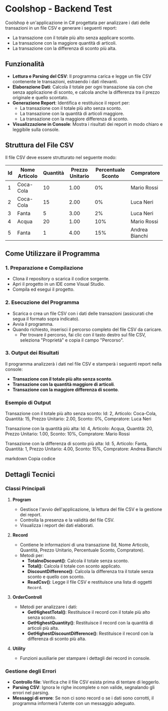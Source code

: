 # Coolshop - Backend Test

Coolshop è un'applicazione in C# progettata per analizzare i dati delle transazioni in un file CSV e generare i seguenti report:

- La transazione con il totale più alto senza applicare sconto.
- La transazione con la maggiore quantità di articoli.
- La transazione con la differenza di sconto più alta.

## Funzionalità

- **Lettura e Parsing del CSV**: Il programma carica e legge un file CSV contenente le transazioni, estraendo i dati rilevanti.
- **Elaborazione Dati**: Calcola il totale per ogni transazione sia con che senza applicazione di sconto, e calcola anche la differenza tra il prezzo originale e quello scontato.
- **Generazione Report**: Identifica e restituisce il report per:
  - La transazione con il totale più alto senza sconto.
  - La transazione con la quantità di articoli maggiore.
  - La transazione con la maggiore differenza di sconto.
- **Visualizzazione in Console**: Mostra i risultati dei report in modo chiaro e leggibile sulla console.

## Struttura del File CSV

Il file CSV deve essere strutturato nel seguente modo:

| Id | Nome Articolo | Quantità | Prezzo Unitario | Percentuale Sconto | Compratore |
|----|---------------|----------|-----------------|--------------------|------------|
| 1  | Coca-Cola     | 10       | 1.00            | 0%                 | Mario Rossi|
| 2  | Coca-Cola     | 15       | 2.00            | 0%                 | Luca Neri |
| 3  | Fanta         | 5        | 3.00            | 2%                 | Luca Neri |
| 4  | Acqua         | 20       | 1.00            | 10%                | Mario Rossi|
| 5  | Fanta         | 1        | 4.00            | 15%                | Andrea Bianchi|

## Come Utilizzare il Programma

### 1. Preparazione e Compilazione

- Clona il repository o scarica il codice sorgente.
- Apri il progetto in un IDE come Visual Studio.
- Compila ed esegui il progetto.

### 2. Esecuzione del Programma

- Scarica o crea un file CSV con i dati delle transazioni (assicurati che segua il formato sopra indicato).
- Avvia il programma.
- Quando richiesto, inserisci il percorso completo del file CSV da caricare.
  - Per trovare il percorso, fai clic con il tasto destro sul file CSV, seleziona "Proprietà" e copia il campo "Percorso".

### 3. Output dei Risultati

Il programma analizzerà i dati nel file CSV e stamperà i seguenti report nella console:

- **Transazione con il totale più alto senza sconto**.
- **Transazione con la quantità maggiore di articoli**.
- **Transazione con la maggiore differenza di sconto**.

### Esempio di Output

Transazione con il totale più alto senza sconto: Id: 2, Articolo: Coca-Cola, Quantità: 15, Prezzo Unitario: 2.00, Sconto: 0%, Compratore: Luca Neri

Transazione con la quantità più alta: Id: 4, Articolo: Acqua, Quantità: 20, Prezzo Unitario: 1.00, Sconto: 10%, Compratore: Mario Rossi

Transazione con la differenza di sconto più alta: Id: 5, Articolo: Fanta, Quantità: 1, Prezzo Unitario: 4.00, Sconto: 15%, Compratore: Andrea Bianchi

markdown
Copia codice

## Dettagli Tecnici

### Classi Principali

1. **Program**
   - Gestisce l'avvio dell'applicazione, la lettura del file CSV e la gestione dei report.
   - Controlla la presenza e la validità del file CSV.
   - Visualizza i report dei dati elaborati.

2. **Record**
   - Contiene le informazioni di una transazione (Id, Nome Articolo, Quantità, Prezzo Unitario, Percentuale Sconto, Compratore).
   - Metodi per:
     - **TotalnoDscount()**: Calcola il totale senza sconto.
     - **Total()**: Calcola il totale con sconto applicato.
     - **DiscountDifference()**: Calcola la differenza tra il totale senza sconto e quello con sconto.
     - **ReadCsv()**: Legge il file CSV e restituisce una lista di oggetti `Record`.
   
3. **OrderControll**
   - Metodi per analizzare i dati:
     - **GetHighestTotal()**: Restituisce il record con il totale più alto senza sconto.
     - **GetHighestQuantity()**: Restituisce il record con la quantità di articoli più alta.
     - **GetHighestDiscountDifference()**: Restituisce il record con la differenza di sconto più alta.
   
4. **Utility**
   - Funzioni ausiliarie per stampare i dettagli dei record in console.

### Gestione degli Errori

- **Controllo file**: Verifica che il file CSV esista prima di tentare di leggerlo.
- **Parsing CSV**: Ignora le righe incomplete o non valide, segnalando gli errori nel parsing.
- **Messaggi di errore**: Se non ci sono record o se i dati sono corrotti, il programma informerà l'utente con un messaggio adeguato.


